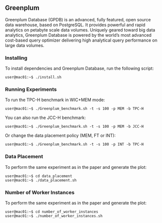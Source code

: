 ## Greenplum

Greenplum Database (GPDB) is an advanced, fully featured, open
source data warehouse, based on PostgreSQL. It provides powerful and rapid analytics on
petabyte scale data volumes. Uniquely geared toward big data
analytics, Greenplum Database is powered by the world’s most advanced
cost-based query optimizer delivering high analytical query
performance on large data volumes.

### Installing

To install dependencies and Greenplum Database, run the following script:

    user@mac01:~$ ./install.sh

### Running Experiments

To run the TPC-H benchmark in WIC+MEM mode:

	user@mac01:~$ ./Greenplum_benchmark.sh -t -s 100 -p MEM -b TPC-H

You can also run the JCC-H benchmark:

	user@mac01:~$ ./Greenplum_benchmark.sh -t -s 100 -p MEM -b JCC-H

Or change the data placement policy (MEM, FT or INT):

	user@mac01:~$ ./Greenplum_benchmark.sh -t -s 100 -p INT -b TPC-H

### Data Placement

To perform the same experiment as in the paper and generate the plot:

	user@mac01:~$ cd data_placement
	user@mac01:~$ ./data_placement.sh

### Number of Worker Instances

To perform the same experiment as in the paper and generate the plot:

	user@mac01:~$ cd number_of_worker_instances
	user@mac01:~$ ./number_of_worker_instances.sh